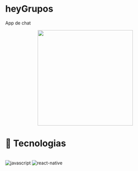 # heyGrupos
App de chat

<p align="center"> 
   <img width="300" src="src/assets/to_readme/demonstration.GIF"> 
</p>

# 🚀 Tecnologias
<div style="display: inline_block"><br/>
   <img alt="javascript" src="https://img.shields.io/badge/JavaScript-F7DF1E?style=for-the-badge&logo=javascript&logoColor=black" />
   <img alt="react-native" src="https://img.shields.io/badge/React_Native-20232A?style=for-the-badge&logo=react&logoColor=61DAFB" />
</div>
